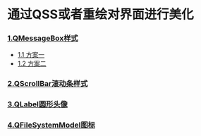 # 通过QSS或者重绘对界面进行美化

### [1.QMessageBox样式](QMessageBox样式/)
 - [1.1 方案一](QMessageBox样式/方案一)
 - [1.2 方案二](QMessageBox样式/方案二)

### [2.QScrollBar滚动条样式](QScrollBar滚动条样式/)

### [3.QLabel圆形头像](QLabel圆形头像/)

### [4.QFileSystemModel图标](QFileSystemModel图标/)